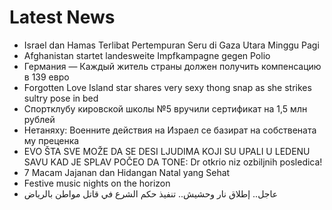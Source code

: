 # Latest News
-  Israel dan Hamas Terlibat Pertempuran Seru di Gaza Utara Minggu Pagi
-  Afghanistan startet landesweite Impfkampagne gegen Polio
-  Германия — Каждый житель страны должен получить компенсацию в 139 евро
-  Forgotten Love Island star shares very sexy thong snap as she strikes sultry pose in bed
-  Спортклубу кировской школы №5 вручили сертификат на 1,5 млн рублей
-  Нетаняху: Военните действия на Израел се базират на собствената му преценка
-  EVO ŠTA SVE MOŽE DA SE DESI LJUDIMA KOJI SU UPALI U LEDENU SAVU KAD JE SPLAV POČEO DA TONE: Dr otkrio niz ozbiljnih posledica!
-  7 Macam Jajanan dan Hidangan Natal yang Sehat
-  Festive music nights on the horizon
-  عاجل.. إطلاق نار وحشيش.. تنفيذ حكم الشرع في قاتل مواطن بالرياض
